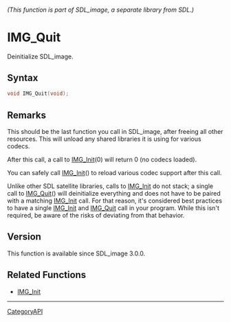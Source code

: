 ###### (This function is part of SDL_image, a separate library from SDL.)
# IMG_Quit

Deinitialize SDL_image.

## Syntax

```c
void IMG_Quit(void);

```

## Remarks

This should be the last function you call in SDL_image, after freeing all
other resources. This will unload any shared libraries it is using for
various codecs.

After this call, a call to [IMG_Init](IMG_Init)(0) will return 0 (no codecs
loaded).

You can safely call [IMG_Init](IMG_Init)() to reload various codec support
after this call.

Unlike other SDL satellite libraries, calls to [IMG_Init](IMG_Init) do not
stack; a single call to [IMG_Quit](IMG_Quit)() will deinitialize everything
and does not have to be paired with a matching [IMG_Init](IMG_Init) call.
For that reason, it's considered best practices to have a single
[IMG_Init](IMG_Init) and [IMG_Quit](IMG_Quit) call in your program. While
this isn't required, be aware of the risks of deviating from that behavior.

## Version

This function is available since SDL_image 3.0.0.

## Related Functions

* [IMG_Init](IMG_Init)

----
[CategoryAPI](CategoryAPI)

